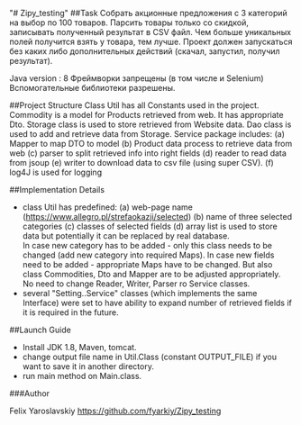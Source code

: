 "# Zipy_testing" 
##Task
Собрать акционные предложения с 3 категорий на выбор по 100 товаров. Парсить товары только со скидкой, записывать полученный результат в CSV файл. Чем больше уникальных полей получится взять у товара, тем лучше.
Проект должен запускаться без каких либо дополнительных действий (скачал, запустил, получил результат).

Java version : 8
Фреймворки запрещены (в том числе и Selenium)
Вспомогательные библиотеки разрешены.

##Project Structure
Class Util has all Constants used in the project.
Commodity is a model for Products retrieved from web. It has appropriate Dto.
Storage class is used to store retrieved from Website data.
Dao class is used to add and retrieve data from Storage.
Service package includes: 
(a) Mapper to map DTO to model
(b) Product data process to retrieve data from web
(c) parser to split retrieved info into right fields
(d) reader to read data from jsoup
(e) writer to download data to csv file (using super CSV).
(f) log4J is used for logging

##Implementation Details
- class Util has predefined: 
(a) web-page name (https://www.allegro.pl/strefaokazji/selected) 
(b) name of three selected categories
(c) classes of selected fields
(d) array list is used to store data but potentially it can be replaced by real database.  
In case new category has to be added - only this class needs to be changed (add new category into required Maps). In case new fields need to be added - appropriate Maps have to be changed. But also class Commodities, Dto and Mapper are to be adjusted appropriately. No need to change Reader, Writer, Parser ro Service classes.  
- several "Setting..Service" classes (which implements the same Interface) were set to have ability to expand number of retrieved fields if it is required in the future.  

##Launch Guide
- Install JDK 1.8, Maven, tomcat.
- change output file name in Util.Class (constant OUTPUT_FILE) if you want to save it in another directory.
- run main method on Main.class.

###Author

Felix Yaroslavskiy
https://github.com/fyarkiy/Zipy_testing
